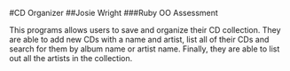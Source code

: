 #CD Organizer
##Josie Wright
###Ruby OO Assessment


This programs allows users to save and organize their CD collection. They are able to add new CDs with a name and artist, list all of their CDs and search for them by album name or artist name. Finally, they are able to list out all the artists in the collection.
